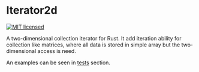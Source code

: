 # Iterator2d

[![MIT licensed](https://img.shields.io/badge/license-MIT-blue.svg)](./LICENSE)

A two-dimensional collection iterator for Rust. It add iteration ability for
collection like matrices, where all data is stored in simple array but the
two-dimensional access is need. 

An examples can be seen in [tests](./tests) section.
